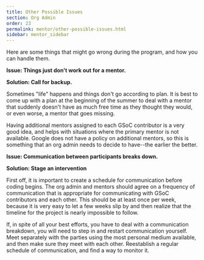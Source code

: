 ```yaml
---
title: Other Possible Issues
section: Org Admin
order: 23
permalink: mentor/other-possible-issues.html
sidebar: mentor_sidebar
---
```


Here are some things that might go wrong during the program, and how you can handle them.

**Issue: Things just don't work out for a mentor.**

**Solution: Call for backup.**

Sometimes "life" happens and things don't go according to plan. It is best to come up with a plan at the beginning of the summer to deal with a mentor that suddenly doesn't have as much free time as they thought they would, or even worse, a mentor that goes missing.

Having additional mentors assigned to each GSoC contributor is a very good idea, and helps with situations where the primary mentor is not available. Google does not have a policy on additional mentors, so this is something that an org admin needs to decide to have--the earlier the better.

**Issue: Communication between participants breaks down.**

**Solution: Stage an intervention**

First off, it is important to create a schedule for communication before coding begins. The org admin and mentors should agree on a frequency of communication that is appropriate for communicating with GSoC contributors and each other. This should be at least once per week, because it is very easy to let a few weeks slip by and then realize that the timeline for the project is nearly impossible to follow.

If, in spite of all your best efforts, you have to deal with a communication breakdown, you will need to step in and restart communication yourself. Meet separately with the parties using the most personal medium available, and then make sure they meet with each other. Reestablish a regular schedule of communication, and find a way to monitor it.
